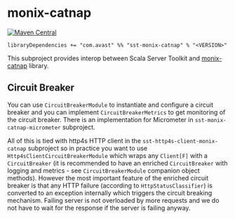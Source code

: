 # monix-catnap

[![Maven Central](https://img.shields.io/maven-central/v/com.avast/sst-monix-catnap_2.12)](https://repo1.maven.org/maven2/com/avast/sst-monix-catnap_2.12/)

`libraryDependencies += "com.avast" %% "sst-monix-catnap" % "<VERSION>"`

This subproject provides interop between Scala Server Toolkit and [monix-catnap](https://monix.io/docs/3x/#monix-catnap) library.

## Circuit Breaker

You can use `CircuitBreakerModule` to instantiate and configure a circuit breaker and you can implement `CircuitBreakerMetrics` to get
monitoring of the circuit breaker. There is an implementation for Micrometer in `sst-monix-catnap-micrometer` subproject.

All of this is tied with http4s HTTP client in the `sst-http4s-client-monix-catnap` subproject so in practice you want to use
`Http4sClientCircuitBreakerModule` which wraps any `Client[F]` with a `CircuitBreaker` (it is recommended to have an enriched `CircuitBreaker`
with logging and metrics - see `CircuitBreakerModule` companion object methods). However the most important feature of the enriched circuit 
breaker is that any HTTP failure (according to `HttpStatusClassifier`) is converted to an exception internally which triggers the circuit 
breaking mechanism. Failing server is not overloaded by more requests and we do not have to wait for the response if the server is failing 
anyway.
